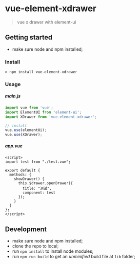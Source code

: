 # vue-element-xdrawer
> vue x drawer with element-ui


## Getting started
* make sure node and npm installed;

### Install
```
> npm install vue-element-xdrawer
```

### Usage
##### main.js
```javascript
import vue from 'vue';
import ElementUI from 'element-ui';
import XDrawer from 'vue-element-xdrawer';

// install
vue.use(elementUi);
vue.use(XDrawer);
```

##### app.vue
```vue
<script>
import test from "./test.vue";

export default {
  methods: {
    showDrawer() {
      this.$drawer.openDrawer({
        title: "测试",
        component: test
      });
    }
  }
};
</script>
```

## Development
* make sure node and npm installed;
* clone the repo to local;
* run `npm install` to install node modules;
* run `npm run build` to get an *unminified* build file at `lib` folder;